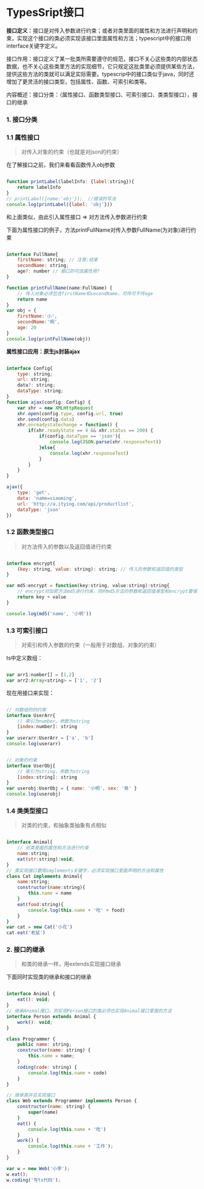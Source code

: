 # TypesSript接口

**接口定义**：接口是对传入参数进行约束；或者对类里面的属性和方法进行声明和约束，实现这个接口的类必须实现该接口里面属性和方法；typescript中的接口用interface关键字定义。  

接口作用：接口定义了某一批类所需要遵守的规范，接口不关心这些类的内部状态数据，也不关心这些类里方法的实现细节，它只规定这批类里必须提供某些方法，提供这些方法的类就可以满足实际需要。typescrip中的接口类似于java，同时还增加了更灵活的接口类型，包括属性、函数、可索引和类等。

内容概述：接口分类：（属性接口、函数类型接口、可索引接口、类类型接口），接口的继承

### 1. 接口分类

### 1.1 属性接口

> 对传入对象的约束（也就是对json的约束）

在了解接口之前，我们来看看函数传入obj参数

```js

function printLabel(labelInfo: {label:string}){
    return labelInfo
}
// printLabel({name:'obj'});  //错误的写法
console.log(printLabel({label: 'obj'}))

```

和上面类似，由此引入属性接口 => 对方法传入参数进行约束  


下面为属性接口的例子，方法printFullName对传入参数FullName(为对象)进行约束

```js

interface FullName{
    firstName: string; // 注意;结束
    secondName: string;
    age?: number // 接口的可选属性用?
}

function printFullName(name:FullName) {
    // 传入对象必须包含firstName和secondName，可传可不传age
    return name
}
var obj = {
    firstName:'小',
    secondName:'明',
    age: 20
}
console.log(printFullName(obj))

```

**属性接口应用：原生js封装ajax**

```js

interface Config{
    type: string;
    url: string;
    data?: string;
    dataType: string;
}
function ajax(config: Config) {
    var xhr = new XMLHttpRequest
    xhr.open(config.type, config.url, true)
    xhr.send(config.data)
    xhr.onreadystatechange = function() {
        if(xhr.readyState == 4 && xhr.status == 200) {
            if(config.dataType == 'json'){
                console.log(JSON.parse(xhr.responseText))
            }else{
                console.log(xhr.responseText)
            }
        }
    }
}

ajax({
    type: 'get',
    data: 'name=xiaoming',
    url: 'http://a.itying.com/api/productlist',
    dataType: 'json'
})

```

### 1.2 函数类型接口

> 对方法传入的参数以及返回值进行约束

```js

interface encrypt{
    (key: string, value: string): string; // 传入的参数和返回值的类型
}

var md5:encrypt = function(key:string, value:string):string{
    // encrypt对加密方法md5进行约束，同时md5方法的参数和返回值类型和encrypt要保持一致
    return key + value
}

console.log(md5('name', '小明'))

```

### 1.3 可索引接口

> 对索引和传入参数的约束（一般用于对数组、对象的约束）

ts中定义数组：

```js

var arr1:number[] = [1,2]
var arr2:Array<string> = ['1', '2']

```

现在用接口来实现：

```js

// 对数组的的约束
interface UserArr{
    // 索引为number，参数为string
    [index:number]: string
}
var userarr:UserArr = ['a', 'b']
console.log(userarr)

```

```js

// 对象的约束
interface UserObj{
    // 索引为string，参数为string
    [index:string]: string
}
var userobj:UserObj = { name: '小明', sex: '男' }
console.log(userobj)

```

### 1.4 类类型接口

> 对类的约束，和抽象类抽象有点相似

```js

interface Animal{
    // 对类里面的属性和方法进行约束
    name:string;
    eat(str:string):void;
}
// 类实现接口要用implements关键字，必须实现接口里面声明的方法和属性
class Cat implements Animal{
    name:string;
    constructor(name:string){
        this.name = name
    }
    eat(food:string){
        console.log(this.name + '吃' + food)
    }
}
var cat = new Cat('小花')
cat.eat('老鼠')

```

### 2. 接口的继承

> 和类的继承一样，用extends实现接口继承

下面同时实现类的继承和接口的继承

```js

interface Animal {
    eat(): void;
}
// 继承Animal接口，则实现Person接口的类必须也实现Animal接口里面的方法
interface Person extends Animal {
    work(): void;
}

class Programmer {
    public name: string;
    constructor(name: string) {
        this.name = name;
    }
    coding(code: string) {
        console.log(this.name + code)
    }
}

// 继承类并且实现接口
class Web extends Programmer implements Person {
    constructor(name: string) {
        super(name)
    }
    eat() {
        console.log(this.name + '吃')
    }
    work() {
        console.log(this.name + '工作');
    }
}

var w = new Web('小李');
w.eat();
w.coding('写ts代码');

```